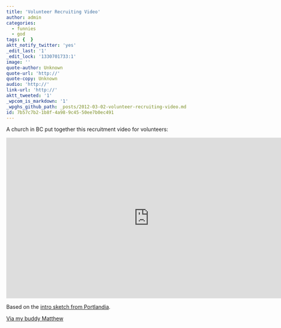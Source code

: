 ```yaml
---
title: 'Volunteer Recruiting Video'
author: admin
categories:
  - funnies
  - god
tags: {  }
aktt_notify_twitter: 'yes'
_edit_last: '1'
_edit_lock: '1330701733:1'
image: ''
quote-author: Unknown
quote-url: 'http://'
quote-copy: Unknown
audio: 'http://'
link-url: 'http://'
aktt_tweeted: '1'
_wpcom_is_markdown: '1'
_wpghs_github_path: _posts/2012-03-02-volunteer-recruiting-video.md
id: 7b57c7b2-1b8f-4a98-9c45-50ee7b0ec491
---
```

<p>A church in BC put together this recruitment video for volunteers:</p>
<p><iframe src="http://player.vimeo.com/video/37457218" width="760" height="428" frameborder="0" webkitAllowFullScreen mozallowfullscreen allowFullScreen></iframe></p>
<p>Based on the <a href="http://www.youtube.com/watch?v=3HhP23M53Yc">intro sketch from Portlandia</a>.</p>
<p><a href="https://plus.google.com/116196329222122238414/posts/SWuEMN8kjuB">Via my buddy Matthew</a></p>
